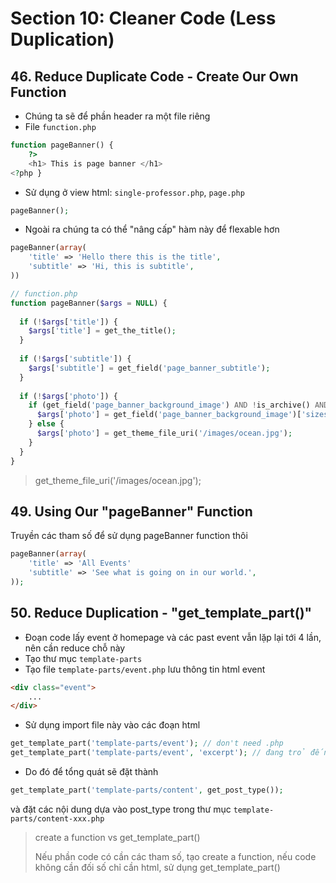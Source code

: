 # Section 10: Cleaner Code (Less Duplication)

## 46. Reduce Duplicate Code - Create Our Own Function
- Chúng ta sẽ để phần header ra một file riêng
- File `function.php`
```php
function pageBanner() {
    ?>
    <h1> This is page banner </h1>
<?php }
```
- Sử dụng ở view html: `single-professor.php`, `page.php`
```php
pageBanner();
```
- Ngoài ra chúng ta có thể "nâng cấp" hàm này để flexable hơn
```php
pageBanner(array(
    'title' => 'Hello there this is the title',
    'subtitle' => 'Hi, this is subtitle',
))
```
```php
// function.php
function pageBanner($args = NULL) {
  
  if (!$args['title']) {
    $args['title'] = get_the_title();
  }
 
  if (!$args['subtitle']) {
    $args['subtitle'] = get_field('page_banner_subtitle');
  }
 
  if (!$args['photo']) {
    if (get_field('page_banner_background_image') AND !is_archive() AND !is_home() ) {
      $args['photo'] = get_field('page_banner_background_image')['sizes']['pageBanner'];
    } else {
      $args['photo'] = get_theme_file_uri('/images/ocean.jpg');
    }
  }
}
```

> get_theme_file_uri('/images/ocean.jpg');

## 49. Using Our "pageBanner" Function
Truyền các tham số để sử dụng pageBanner function thôi
```php
pageBanner(array(
    'title' => 'All Events'
    'subtitle' => 'See what is going on in our world.',
));
```

## 50. Reduce Duplication - "get_template_part()"
- Đoạn code lấy event ở homepage và các past event vẫn lặp lại tới 4 lần, nên cần reduce chỗ này
- Tạo thư mục `template-parts`
- Tạo file `template-parts/event.php` lưu thông tin html event
```html
<div class="event">
    ...
</div>
```
- Sử dụng import file này vào các đoạn html
```php
get_template_part('template-parts/event'); // don't need .php
get_template_part('template-parts/event', 'excerpt'); // đang trỏ đến file template-parts/event-excerpt.php
```
- Do đó để tổng quát sẽ đặt thành
```php
get_template_part('template-parts/content', get_post_type());
```
và đặt các nội dung dựa vào post_type trong thư mục `template-parts/content-xxx.php`

> create a function vs get_template_part()
>
> Nếu phần code có cần các tham số, tạo create a function, nếu code không cần đối số chỉ cần html, sử dụng get_template_part()
